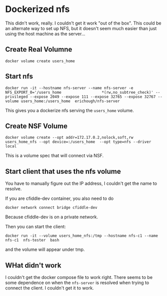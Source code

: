 # Dockerized nfs

This didn't work, really.   I couldn't get it work "out of the box".  This could be an alternate way to set up NFS, but it doesn't seem much easier than just using the host machine as the server...

## Create Real Volumne

```
docker volume create users_home
```

## Start nfs

```
docker run -it --hostname nfs-server --name nfs-server -e NFS_EXPORT_0='/users_home                  *(rw,no_subtree_check)' --privileged --expose 2049 --expose 111 --expose 32765 --expose 32767 --volume users_home:/users_home  erichough/nfs-server
```

This gives you a dockerize nfs serving the `users_home` volume.

## Create NSF Volume


```
docker volume create --opt addr=172.17.0.2,nolock,soft,rw users_home_nfs --opt device=:/users_home  --opt type=nfs --driver local 
```

This is a volume spec that will connect via NSF. 


## Start client that uses the nfs volume

You have to manually figure out the IP address, I couldn't get the name to resolve.

If you are cfiddle-dev container, you also need to do 
```
docker network connect bridge cfiddle-dev
```
Because cfiddle-dev is on a private network.

Then you can start the client:

```
docker run -it --volume users_home_nfs:/tmp --hostname nfs-c1 --name nfs-c1  nfs-tester  bash
```

and the volume will appear under tmp.

## WHat didn't work

I couldn't get the docker compose file to work right.  There seems to be some dependence on when the `nfs-server` is resolved when trying to connect the client.  I couldn't get it to work.


